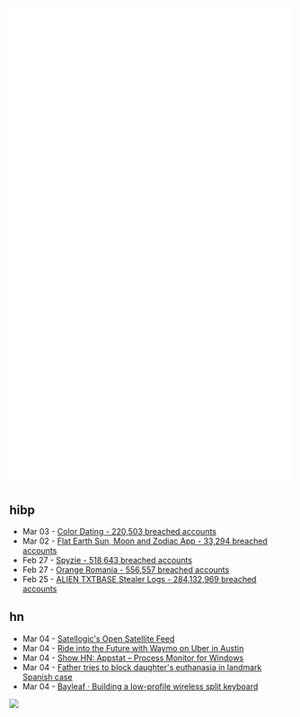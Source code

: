 ![Metrics](https://raw.githubusercontent.com/phixion/phixion/master/metrics.svg)

## hibp

<!--
for https://github.com/phixion/phixion/blob/main/.github/workflows/feeds.yml
-->
<!--START_SECTION:haveibeenpwnd-->
- Mar 03 - [Color Dating - 220,503 breached accounts](https://haveibeenpwned.com/PwnedWebsites#ColorDating)
- Mar 02 - [Flat Earth Sun, Moon and Zodiac App - 33,294 breached accounts](https://haveibeenpwned.com/PwnedWebsites#FlatEarthDave)
- Feb 27 - [Spyzie - 518,643 breached accounts](https://haveibeenpwned.com/PwnedWebsites#Spyzie)
- Feb 27 - [Orange Romania - 556,557 breached accounts](https://haveibeenpwned.com/PwnedWebsites#OrangeRomania)
- Feb 25 - [ALIEN TXTBASE Stealer Logs - 284,132,969 breached accounts](https://haveibeenpwned.com/PwnedWebsites#AlienStealerLogs)
<!--END_SECTION:haveibeenpwnd-->

## hn

<!--
for https://github.com/phixion/phixion/blob/main/.github/workflows/feeds.yml
-->
<!--START_SECTION:hn-->
- Mar 04 - [Satellogic's Open Satellite Feed](https://tech.marksblogg.com/satellogic-open-data-feed.html)
- Mar 04 - [Ride into the Future with Waymo on Uber in Austin](https://www.uber.com/newsroom/waymo-on-uber-austin/)
- Mar 04 - [Show HN: Appstat – Process Monitor for Windows](https://pragmar.com/appstat/)
- Mar 04 - [Father tries to block daughter's euthanasia in landmark Spanish case](https://www.bbc.com/news/articles/crrdqdky9gxo)
- Mar 04 - [Bayleaf · Building a low-profile wireless split keyboard](https://www.graz.io/articles/bayleaf-wireless-keyboard)
<!--END_SECTION:hn-->

<!--
for https://yhype.me
-->
![](https://hit.yhype.me/github/profile?user_id=13013670)
